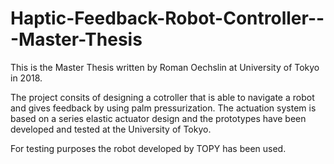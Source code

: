 # Haptic-Feedback-Robot-Controller---Master-Thesis
This is the Master Thesis written by Roman Oechslin at University of Tokyo in 2018.

The project consits of designing a cotroller that is able to navigate a robot and gives feedback by using palm pressurization. The actuation system is based on a series elastic actuator design and the prototypes have been developed and tested at the University of Tokyo.

For testing purposes the robot developed by TOPY has been used.
